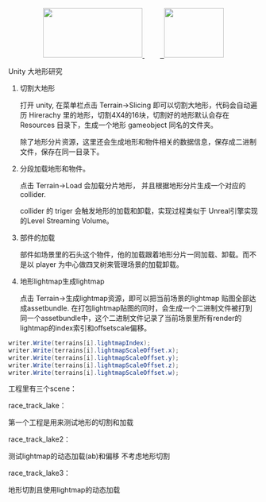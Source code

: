 <p align="center">
	<a href="https://unity3d.com/cn/">
	    <img src="https://huailiang.github.io/img/unity.jpeg" width="200" height="100">
	</a>
	&nbsp; &nbsp; &nbsp; &nbsp; 
    <a href="https://huailiang.github.io/">
    	<img src="https://huailiang.github.io/img/avatar-Alex.jpg" width="120" height="100">
   	</a>
</p>



Unity 大地形研究 

1.  切割大地形
	
	打开 unity, 在菜单栏点击 Terrain->Slicing 即可以切割大地形，代码会自动遍历 Hirerachy 里的地形，切割4X4的16块，切割好的地形默认会存在 Resources 目录下，生成一个地形 gameobject 同名的文件夹。

	除了地形分片资源，这里还会生成地形和物件相关的数据信息，保存成二进制文件，保存在同一目录下。 

2.  分段加载地形和物件。

	点击 Terrain->Load 会加载分片地形， 并且根据地形分片生成一个对应的 collider.

	collider 的 triger 会触发地形的加载和卸载，实现过程类似于 Unreal引擎实现的Level Streaming Volume。

3. 部件的加载
	
	部件如场景里的石头这个物件，他的加载跟着地形分片一同加载、卸载。而不是以 player 为中心做四叉树来管理场景的加载卸载。


4. 地形lightmap生成lightmap

	点击 Terrain->生成lightmap资源，即可以把当前场景的lightmap 贴图全部达成assetbundle. 在打包lightmap贴图的同时，会生成一个二进制文件被打到同一个assetbundle中，这个二进制文件记录了当前场景里所有render的lightmap的index索引和offsetscale偏移。


``` csharp
writer.Write(terrains[i].lightmapIndex);
writer.Write(terrains[i].lightmapScaleOffset.x);
writer.Write(terrains[i].lightmapScaleOffset.y);
writer.Write(terrains[i].lightmapScaleOffset.z);
writer.Write(terrains[i].lightmapScaleOffset.w);
```

工程里有三个scene：

race_track_lake：

第一个工程是用来测试地形的切割和加载

race_track_lake2：

测试lightmap的动态加载(ab)和偏移 不考虑地形切割

race_track_lake3：

地形切割且使用lightmap的动态加载
